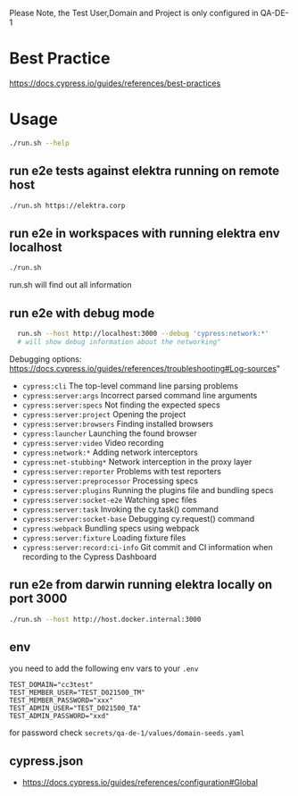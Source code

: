 Please Note, the Test User,Domain and Project is only configured in QA-DE-1

# Best Practice

https://docs.cypress.io/guides/references/best-practices

# Usage

```bash
./run.sh --help
```

## run e2e tests against elektra running on remote host

```bash
./run.sh https://elektra.corp
```

## run e2e in workspaces with running elektra env localhost

```bash
./run.sh
```

run.sh will find out all information

## run e2e with debug mode

```bash
  run.sh --host http://localhost:3000 --debug 'cypress:network:*'
  # will show debug information about the networking"
```

Debugging options: https://docs.cypress.io/guides/references/troubleshooting#Log-sources"

- `cypress:cli` The top-level command line parsing problems
- `cypress:server:args` Incorrect parsed command line arguments
- `cypress:server:specs` Not finding the expected specs
- `cypress:server:project` Opening the project
- `cypress:server:browsers` Finding installed browsers
- `cypress:launcher` Launching the found browser
- `cypress:server:video` Video recording
- `cypress:network:*` Adding network interceptors
- `cypress:net-stubbing*` Network interception in the proxy layer
- `cypress:server:reporter` Problems with test reporters
- `cypress:server:preprocessor` Processing specs
- `cypress:server:plugins` Running the plugins file and bundling specs
- `cypress:server:socket-e2e` Watching spec files
- `cypress:server:task` Invoking the cy.task() command
- `cypress:server:socket-base` Debugging cy.request() command
- `cypress:webpack` Bundling specs using webpack
- `cypress:server:fixture` Loading fixture files
- `cypress:server:record:ci-info` Git commit and CI information when recording to the Cypress Dashboard

## run e2e from darwin running elektra locally on port 3000

```bash
./run.sh --host http://host.docker.internal:3000
```

## env

you need to add the following env vars to your `.env`

```
TEST_DOMAIN="cc3test"
TEST_MEMBER_USER="TEST_D021500_TM"
TEST_MEMBER_PASSWORD="xxx"
TEST_ADMIN_USER="TEST_D021500_TA"
TEST_ADMIN_PASSWORD="xxd"
```

for password check `secrets/qa-de-1/values/domain-seeds.yaml`

## cypress.json

* https://docs.cypress.io/guides/references/configuration#Global